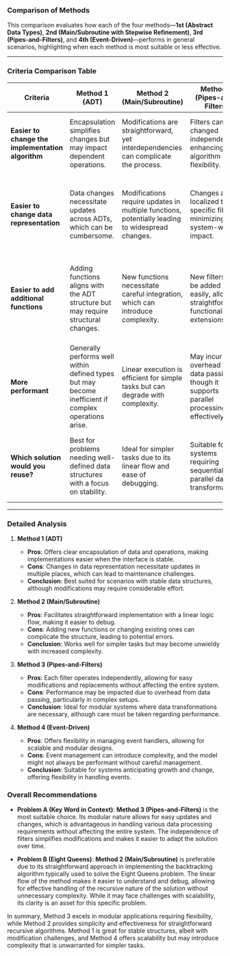### Comparison of Methods

This comparison evaluates how each of the four methods—**1st (Abstract Data Types)**, **2nd (Main/Subroutine with Stepwise Refinement)**, **3rd (Pipes-and-Filters)**, and **4th (Event-Driven)**—performs in general scenarios, highlighting when each method is most suitable or less effective. 

---

### Criteria Comparison Table

|**Criteria**|**Method 1 (ADT)**|**Method 2 (Main/Subroutine)**|**Method 3 (Pipes-and-Filters)**|**Method 4 (Event-Driven)**|
|---|---|---|---|---|
|**Easier to change the implementation algorithm**|Encapsulation simplifies changes but may impact dependent operations.|Modifications are straightforward, yet interdependencies can complicate the process.|Filters can be changed independently, enhancing algorithm flexibility.|Changes in handlers allow for easy swapping of algorithms with minimal impact.|
|**Easier to change data representation**|Data changes necessitate updates across ADTs, which can be cumbersome.|Modifications require updates in multiple functions, potentially leading to widespread changes.|Changes are localized to specific filters, minimizing system-wide impact.|Data representation changes can be isolated within event handlers, reducing cross-module effects.|
|**Easier to add additional functions**|Adding functions aligns with the ADT structure but may require structural changes.|New functions necessitate careful integration, which can introduce complexity.|New filters can be added easily, allowing straightforward functionality extensions.|New functions can be added as separate event handlers, promoting scalability without modifying existing code.|
|**More performant**|Generally performs well within defined types but may become inefficient if complex operations arise.|Linear execution is efficient for simple tasks but can degrade with complexity.|May incur overhead from data passing, though it supports parallel processing effectively.|Asynchronous handling may introduce overhead but can enhance performance in concurrent situations.|
|**Which solution would you reuse?**|Best for problems needing well-defined data structures with a focus on stability.|Ideal for simpler tasks due to its linear flow and ease of debugging.|Suitable for systems requiring sequential or parallel data transformations.|Optimal for complex systems expected to evolve, providing flexibility and modularity.|

---

### Detailed Analysis

1. **Method 1 (ADT)**
    
    - **Pros**: Offers clear encapsulation of data and operations, making implementations easier when the interface is stable.
    - **Cons**: Changes in data representation necessitate updates in multiple places, which can lead to maintenance challenges.
    - **Conclusion**: Best suited for scenarios with stable data structures, although modifications may require considerable effort.

2. **Method 2 (Main/Subroutine)**
    
    - **Pros**: Facilitates straightforward implementation with a linear logic flow, making it easier to debug.
    - **Cons**: Adding new functions or changing existing ones can complicate the structure, leading to potential errors.
    - **Conclusion**: Works well for simpler tasks but may become unwieldy with increased complexity.

3. **Method 3 (Pipes-and-Filters)**
    
    - **Pros**: Each filter operates independently, allowing for easy modifications and replacements without affecting the entire system.
    - **Cons**: Performance may be impacted due to overhead from data passing, particularly in complex setups.
    - **Conclusion**: Ideal for modular systems where data transformations are necessary, although care must be taken regarding performance.

4. **Method 4 (Event-Driven)**
    
    - **Pros**: Offers flexibility in managing event handlers, allowing for scalable and modular designs.
    - **Cons**: Event management can introduce complexity, and the model might not always be performant without careful management.
    - **Conclusion**: Suitable for systems anticipating growth and change, offering flexibility in handling events.

### Overall Recommendations

- **Problem A (Key Word in Context)**: **Method 3 (Pipes-and-Filters)** is the most suitable choice. Its modular nature allows for easy updates and changes, which is advantageous in handling various data processing requirements without affecting the entire system. The independence of filters simplifies modifications and makes it easier to adapt the solution over time.

- **Problem B (Eight Queens)**: **Method 2 (Main/Subroutine)** is preferable due to its straightforward approach in implementing the backtracking algorithm typically used to solve the Eight Queens problem. The linear flow of the method makes it easier to understand and debug, allowing for effective handling of the recursive nature of the solution without unnecessary complexity. While it may face challenges with scalability, its clarity is an asset for this specific problem. 

In summary, Method 3 excels in modular applications requiring flexibility, while Method 2 provides simplicity and effectiveness for straightforward recursive algorithms. Method 1 is great for stable structures, albeit with modification challenges, and Method 4 offers scalability but may introduce complexity that is unwarranted for simpler tasks.
